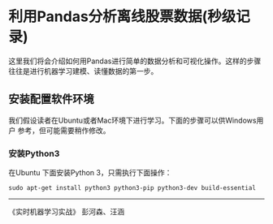 # 利用Pandas分析离线股票数据(秒级记录)

这里我们将会介绍如何用Pandas进行简单的数据分析和可视化操作。这样的步骤
往往是进行机器学习建模、读懂数据的第一步。

## 安装配置软件环境

我们假设读者在Ubuntu或者Mac环境下进行学习。下面的步骤可以供Windows用户
参考，但可能需要稍作修改。

### 安装Python3 

在Ubuntu 下面安装Python 3，只需执行下面操作：
```shell
sudo apt-get install python3 python3-pip python3-dev build-essential 
```


--- 

《实时机器学习实战》 彭河森、汪涵

